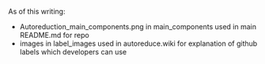 As of this writing:

* Autoreduction_main_components.png in main_components used in main README.md for repo
* images in label_images used in autoreduce.wiki for explanation of github labels which developers can use
